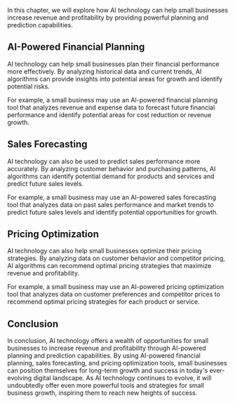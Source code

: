 
In this chapter, we will explore how AI technology can help small businesses increase revenue and profitability by providing powerful planning and prediction capabilities.

AI-Powered Financial Planning
-----------------------------

AI technology can help small businesses plan their financial performance more effectively. By analyzing historical data and current trends, AI algorithms can provide insights into potential areas for growth and identify potential risks.

For example, a small business may use an AI-powered financial planning tool that analyzes revenue and expense data to forecast future financial performance and identify potential areas for cost reduction or revenue growth.

Sales Forecasting
-----------------

AI technology can also be used to predict sales performance more accurately. By analyzing customer behavior and purchasing patterns, AI algorithms can identify potential demand for products and services and predict future sales levels.

For example, a small business may use an AI-powered sales forecasting tool that analyzes data on past sales performance and market trends to predict future sales levels and identify potential opportunities for growth.

Pricing Optimization
--------------------

AI technology can also help small businesses optimize their pricing strategies. By analyzing data on customer behavior and competitor pricing, AI algorithms can recommend optimal pricing strategies that maximize revenue and profitability.

For example, a small business may use an AI-powered pricing optimization tool that analyzes data on customer preferences and competitor prices to recommend optimal pricing strategies for each product or service.

Conclusion
----------

In conclusion, AI technology offers a wealth of opportunities for small businesses to increase revenue and profitability through AI-powered planning and prediction capabilities. By using AI-powered financial planning, sales forecasting, and pricing optimization tools, small businesses can position themselves for long-term growth and success in today's ever-evolving digital landscape. As AI technology continues to evolve, it will undoubtedly offer even more powerful tools and strategies for small business growth, inspiring them to reach new heights of success.
